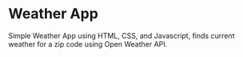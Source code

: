 # Weather App
Simple Weather App using HTML, CSS, and Javascript, finds current weather for a zip code using Open Weather API.
